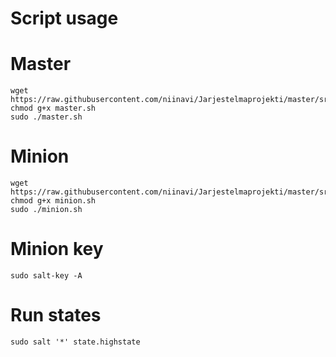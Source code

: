 # Script usage

# Master

```
wget https://raw.githubusercontent.com/niinavi/Jarjestelmaprojekti/master/srv/master.sh
chmod g+x master.sh
sudo ./master.sh
```
# Minion

```
wget https://raw.githubusercontent.com/niinavi/Jarjestelmaprojekti/master/srv/minion.sh
chmod g+x minion.sh
sudo ./minion.sh
```
# Minion key

```
sudo salt-key -A
```
# Run states

```
sudo salt '*' state.highstate
```

